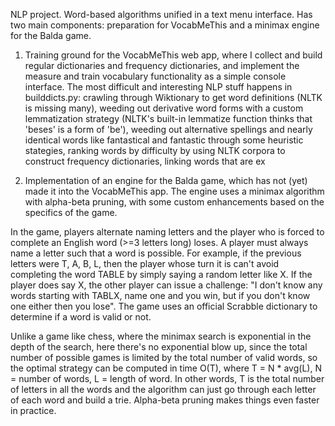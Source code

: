 NLP project. Word-based algorithms unified in a text menu interface. Has two main components: preparation for VocabMeThis and a minimax engine for the Balda game.

1. Training ground for the VocabMeThis web app, where I collect and build regular dictionaries and frequency dictionaries, and implement the measure and train vocabulary functionality as a simple console interface. The most difficult and interesting NLP stuff happens in builddicts.py: crawling through Wiktionary to get word definitions (NLTK is missing many), weeding out derivative word forms with a custom lemmatization strategy (NLTK's built-in lemmatize function thinks that 'beses' is a form of 'be'), weeding out alternative spellings and nearly identical words like fantastical and fantastic through some heuristic stategies, ranking words by difficulty by using NLTK corpora to construct frequency dictionaries, linking words that are ex

2. Implementation of an engine for the Balda game, which has not (yet) made it into the VocabMeThis app. The engine uses a minimax algorithm with alpha-beta pruning, with some custom enhancements based on the specifics of the game. 

In the game, players alternate naming letters and the player who is forced to complete an English word (>=3 letters long) loses. A player must always name a letter such that a word is possible. For example, if the previous letters were T, A, B, L, then the player whose turn it is can't avoid completing the word TABLE by simply saying a random letter like X. If the player does say X, the other player can issue a challenge: "I don't know any words starting with TABLX, name one and you win, but if you don't know one either then you lose". The game uses an official Scrabble dictionary to determine if a word is valid or not.

Unlike a game like chess, where the minimax search is exponential in the depth of the search, here there's no exponential blow up, since the total number of possible games is limited by the total number of valid words, so the optimal strategy can be computed in time O(T), where T = N * avg(L), N = number of words, L = length of word. In other words, T is the total number of letters in all the words and the algorithm can just go through each letter of each word and build a trie. Alpha-beta pruning makes things even faster in practice.
